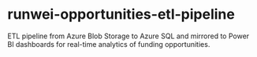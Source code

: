# runwei-opportunities-etl-pipeline
ETL pipeline from Azure Blob Storage to Azure SQL and mirrored to Power BI dashboards for real-time analytics of funding opportunities.
